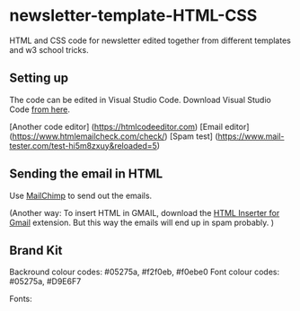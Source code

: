 # newsletter-template-HTML-CSS
HTML and CSS code for newsletter edited together from different templates and w3 school tricks. 


## Setting up
The code can be edited in Visual Studio Code.
Download Visual Studio Code [from here](https://code.visualstudio.com).

[Another code editor] (https://htmlcodeeditor.com)
[Email editor] (https://www.htmlemailcheck.com/check/)
[Spam test] (https://www.mail-tester.com/test-hi5m8zxuy&reloaded=5) 


## Sending the email in HTML 

Use [MailChimp](https://mailchimp.com) to send out the emails.

(Another way: 
To insert HTML in GMAIL, download the [HTML Inserter for Gmail](https://chrome.google.com/webstore/detail/html-inserter-for-gmail/obngoldljmnnpggbekneikaohbeflbee/related?hl=en) 
extension.
But this way the emails will end up in spam probably. )


## Brand Kit
Backround colour codes: #05275a, #f2f0eb, #f0ebe0
Font colour codes: #05275a, #D9E6F7

Fonts: 




